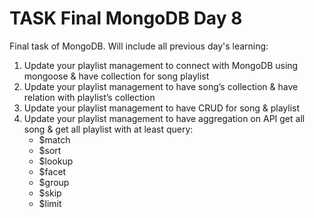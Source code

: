 # TASK Final MongoDB Day 8
Final task of MongoDB. Will include all previous day's learning:
1. Update your playlist management to connect with MongoDB using mongoose & have collection for song playlist
2. Update your playlist management to have song’s collection & have relation with playlist’s collection
3. Update your playlist management to have CRUD for song & playlist
4. Update your playlist management to have aggregation on API get all song & get all playlist with at least query:
   - $match
   - $sort
   - $lookup
   - $facet
   - $group
   - $skip
   - $limit